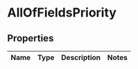 # AllOfFieldsPriority

## Properties
Name | Type | Description | Notes
------------ | ------------- | ------------- | -------------
